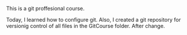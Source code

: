 This is a git proffesional course.

Today, I learned how to configure git. Also, I created a git repository for versionig control of all files in the GitCourse folder. After change.